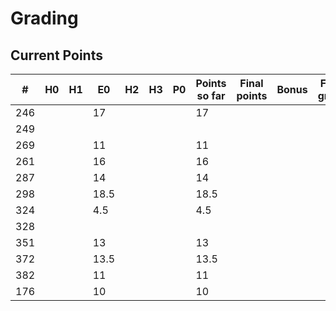 # Grading

## Current Points

|   #   |  H0  |  H1  |  E0  |  H2  |  H3  |  P0  | Points so far | Final points | Bonus | Final grade |
|-------|------|------|------|------|------|------|---------------|--------------|-------|-------------|
|  246  |      |      | 17   |      |      |      | 17            |              |       |             |
|  249  |      |      |      |      |      |      |               |              |       |             |
|  269  |      |      | 11   |      |      |      | 11            |              |       |             |
|  261  |      |      | 16   |      |      |      | 16            |              |       |             |
|  287  |      |      | 14   |      |      |      | 14            |              |       |             |
|  298  |      |      | 18.5 |      |      |      | 18.5          |              |       |             |
|  324  |      |      | 4.5  |      |      |      | 4.5           |              |       |             |
|  328  |      |      |      |      |      |      |               |              |       |             |
|  351  |      |      | 13   |      |      |      | 13            |              |       |             |
|  372  |      |      | 13.5 |      |      |      | 13.5          |              |       |             |
|  382  |      |      | 11   |      |      |      | 11            |              |       |             |
|  176  |      |      | 10   |      |      |      | 10            |              |       |             |


